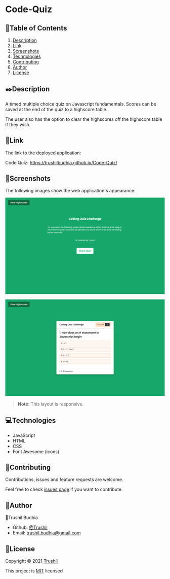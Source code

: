 # Code-Quiz

## 📖Table of Contents
1. [Description](#✒️description)
2. [Link](#🚀Link)
3. [Screenshots](#🎉Screenshots)
4. [Technologies](#💻Technologies)
5. [Contributing](#🤝Contributing)
6. [Author](#👾Author)
7. [License](#📝License)

## ✒️Description
A timed multiple choice quiz on Javascript fundamentals. Scores can be saved at the end of the quiz to a highscore table.

The user also has the option to clear the highscores off the highscore table if they wish.

## 🚀Link
The link to the deployed application:

Code Quiz: https://trushilbudhia.github.io/Code-Quiz/

## 🎉Screenshots
The following images show the web application's appearance:

![The timed multiple choice code quiz on Javascript fundamentals. Click the 'Start' button begin the quiz.](./assets/images/Code-Quiz-Preview-img1.png)

![Once the quiz has started, the user is displayed the quiz question and possible answers.](./assets/images/Code-Quiz-Preview-img2.png)

> **Note**: This layout is responsive.

## 💻Technologies
- JavaScript
- HTML
- CSS
- Font Awesome (icons)

## 🤝Contributing
Contributions, issues and feature requests are welcome.

Feel free to check [issues page](https://github.com/TrushilBudhia/Code-Quiz/issues) if you want to contribute.

## 👾Author
👤Trushil Budhia
- Github: [@Trushil](https://github.com/TrushilBudhia)
- Email: trushil.budhia@gmail.com

## 📝License
Copyright © 2021 [Trushil](https://github.com/TrushilBudhia)

This project is [MIT](./LICENSE.md) licensed
